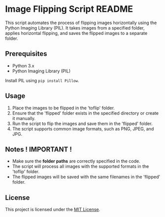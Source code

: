 # Image Flipping Script README

This script automates the process of flipping images horizontally using the Python Imaging Library (PIL). It takes images from a specified folder, applies horizontal flipping, and saves the flipped images to a separate folder.

## Prerequisites

- Python 3.x
- Python Imaging Library (PIL)

Install PIL using `pip install Pillow`.

## Usage

1. Place the images to be flipped in the 'toflip' folder.
2. Ensure that the 'flipped' folder exists in the specified directory or create it manually.
3. Run the script to flip the images and save them in the 'flipped' folder.
4. The script supports common image formats, such as PNG, JPEG, and JPG.

## Notes ! IMPORTANT !

- Make sure the **folder paths** are correctly specified in the code.
- The script will process all images with the supported formats in the 'toflip' folder.
- The flipped images will be saved with the same filenames in the 'flipped' folder.

## License

This project is licensed under the [MIT License](LICENSE).
